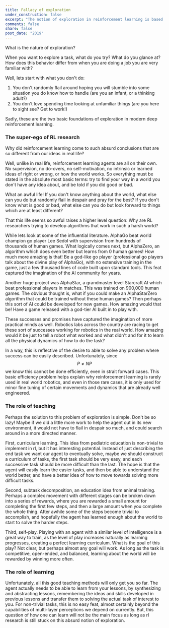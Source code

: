 ```yaml
---
title: Fallacy of exploration
under_construction: false
excerpt: "The notion of exploration in reinforcement learning is based off a false notion that we are alone in the world. We are not alone, we did not come from nothing, and if we want reinforcement learning to be successful, we must understand that basic fact."
comments: false
share: false
post_date: "2019"
---
```


What is the nature of exploration?

When you want to explore a task, what do you try? What do you glance at? How does this behavior differ from when you are doing a job you are very familiar with?

Well, lets start with what you don't do:

1. You don't randomly flail around hoping you will stumble into some situation you do know how to handle (are you an infant, or a thinking adult?)
1. You don't love spending time looking at unfamiliar things (are you here to sight see? Get to work!)

Sadly, these are the two basic foundations of exploration in modern deep reinforcement learning.

### The super-ego of RL research

Why did reinforcement learning come to such absurd conclusions that are so different from our ideas in real life?

Well, unlike in real life, reinforcement learning agents are all on their own. No supervision, no do-overs, no self-motivation, no intrinsic or learned ideas of right or wrong, or how the world works. So everything must be stated in the absolute most basic terms: try to find your way in a world you don't have any idea about, and be told if you did good or bad.

What an awful life! If you don't know anything about the world, what else can you do but randomly flail in despair and pray for the best? If you don't know what is good or bad, what else can you do but look forward to things which are at least different?

That this life seems so awful raises a higher level question: Why are RL researchers trying to develop algorithms that work in such a harsh world?

While lets look at some of the influential literature. AlphaGo beat world champion go player Lee Sedol with supervision from hundreds of thousands of human games. What logically comes next, but AlphaZero, an algorithm which does even better but learns from 0 human games! How much more amazing is that! Be a god-like go player (professional go players talk about the divine play of AlphaGo), with no extensive training in the game, just a few thousand lines of code built upon standard tools. This feat captured the imagination of the AI community for years.

Another huge project was AlphaStar, a grandmaster level Starcraft AI which beat professional players in matches. This was trained on 900,000 human games. The obvious thought is, what if you could make an AlphaStarZero algorithm that could be trained without these human games? Then perhaps this sort of AI could be developed for new games. How amazing would that be! Have a game released with a god-tier AI built in to play with.

These successes and promises have captured the imagination of more practical minds as well. Robotics labs across the country are racing to get these sort of successes working for robotics in the real world. How amazing would it be just to tell a robot what worked and what didn't and for it to learn all the physical dynamics of how to do the task?

In a way, this is reflective of the desire to able to solve any problem where success can be easily described. Unfortunately, since $$P \ne NP$$ we know this cannot be done efficiently, even in strait forward cases. This basic efficiency problem helps explain why reinforcement learning is rarely used in real world robotics, and even in those rare cases, it is only used for minor fine tuning of certain movements and dynamics that are already well engineered.


### The role of teaching

Perhaps the solution to this problem of exploration is simple. Don't be so lazy! Maybe if we did a little more work to help the agent out in its new environment, it would not have to flail in despair so much, and could search around in a more directed manner.

First, curriculum learning. This idea from pediatric education is non-trivial to implement in rl, but it has interesting potential. Instead of just describing the end task we want our agent to eventually solve, maybe we should construct a curriculum of tasks, the first task should be very easy, and each successive task should be more difficult than the last. The hope is that the agent will easily learn the easier tasks, and then be able to understand the world better, and have a better idea of how to move towards solving more difficult tasks.

Second, subtask decomposition, an education idea from animal training. Perhaps a complex movement with different stages can be broken down into a series of rewards, where you are rewarded a small amount for completing the first few steps, and then a large amount when you complete the whole thing. After awhile some of the steps become trivial to accomplish, and hopefully the agent has learned enough about the world to start to solve the harder steps.

Third, self-play. Playing with an agent with a similar level of intelligence is a great way to train, as the level of play increases naturally as learning progresses, creating a perfect learning curriculum. What is the goal of this play? Not clear, but perhaps almost any goal will work. As long as the task is competitive, open-ended, and balanced, learning about the world will be rewarded by winning more often.

### The role of learning

Unfortunately, all this good teaching methods will only get you so far. The agent actually needs to be able to learn from your lessons, by synthesizing and abstracting lessons, remembering the ideas and skills developed in previous lessons and transfer them to solving the actual task of interest to you. For non-trivial tasks, this is no easy feat, almost certainly beyond the capabilities of multi-layer perceptions we depend on currently. But, this question of how one can learn will not be the main focus as long as rl research is still stuck on this absurd notion of exploration.
